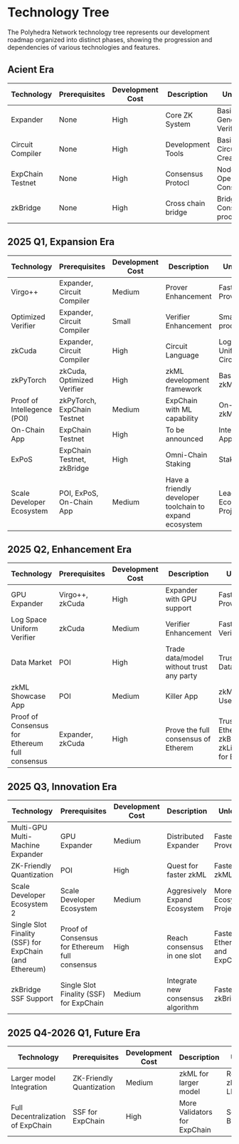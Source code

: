 # Technology Tree

The Polyhedra Network technology tree represents our development roadmap organized into distinct phases, showing the progression and dependencies of various technologies and features.

## Acient Era

| Technology | Prerequisites | Development Cost | Description | Unlocks | Status |
|------------|--------------|------------------|----------------|----------|--------|
| Expander | None | High | Core ZK System | Basic Proof Generation, Verification | Researched  |
| Circuit Compiler | None | High | Development Tools | Basic Circuit Creation | Researched |
| ExpChain Testnet | None | High | Consensus Protocl | Node Operations, Consensus | Researched |
| zkBridge | None | High | Cross chain bridge | Bridge, Consensus proof | Researched |

## 2025 Q1, Expansion Era

| Technology | Prerequisites | Development Cost | Description | Unlocks | Status |
|------------|--------------|------------------|----------------|----------|----------|
| Virgo++ | Expander, Circuit Compiler | Medium | Prover Enhancement | Faster Prover 1 | Developing |
| Optimized Verifier | Expander, Circuit Compiler | Small | Verifier Enhancement | Smaller proof size | Developing |
| zkCuda | Expander, Circuit Compiler | High | Circuit Language | Log Space Uniform Circuits | Developing |
| zkPyTorch | zkCuda, Optimized Verifier | High | zkML development framework | Basic zkML | Developing |
| Proof of Intellegence (POI) | zkPyTorch, ExpChain Testnet | Medium | ExpChain with ML capability | On-Chain zkML | Developing |
| On-Chain App | ExpChain Testnet | High | To be announced | Interesting App | Developing |
| ExPoS | ExpChain Testnet, zkBridge | High | Omni-Chain Staking | Staking | Pending |
| Scale Developer Ecosystem | POI, ExPoS, On-Chain App | Medium | Have a friendly developer toolchain to expand ecosystem | Leading Ecosystem Projects | Developing |

## 2025 Q2, Enhancement Era

| Technology | Prerequisites | Development Cost | Description | Unlocks | Status |
|------------|--------------|------------------|----------------|----------|----------|
| GPU Expander | Virgo++, zkCuda | High | Expander with GPU support | Faster Prover 2 | Developing |
| Log Space Uniform Verifier | zkCuda | Medium | Verifier Enhancement | Faster Verifier | Pending |
| Data Market | POI | High | Trade data/model without trust any party | Trustless Data Trading | Pending |
| zkML Showcase App | POI | Medium | Killer App | zkML Real Use | Pending |
| Proof of Consensus for Ethereum full consensus | Expander, zkCuda | High | Prove the full consensus of Etherem | Trustless Ethereum zkBridge, zkLightClient for Ethereum | Developing|

## 2025 Q3, Innovation Era

| Technology | Prerequisites | Development Cost | Description | Unlocks | Status |
|------------|--------------|------------------|----------------|----------|----------|
| Multi-GPU Multi-Machine Expander | GPU Expander | Medium | Distributed Expander | Faster Prover 3 | Pending |
| ZK-Friendly Quantization | POI | High | Quest for faster zkML | Faster zkML 1 | Developing |
| Scale Developer Ecosystem 2 | Scale Developer Ecosystem | Medium | Aggresively Expand Ecosystem | More Ecosystem Projects |Pending |
| Single Slot Finality (SSF) for ExpChain (and Ethereum) | Proof of Consensus for Ethereum full consensus | High | Reach consensus in one slot | Faster Ethereum and ExpChain | Pending |
| zkBridge SSF Support | Single Slot Finality (SSF) for ExpChain | Medium | Integrate new consensus algorithm | Faster zkBridge | Pending | 

## 2025 Q4-2026 Q1, Future Era

| Technology | Prerequisites | Development Cost | Description | Unlocks | Status |
|------------|--------------|------------------|----------------|----------|----------|
| Larger model Integration | ZK-Friendly Quantization | Medium | zkML for larger model | Real world zkML for LLM | Pending |
| Full Decentralization of ExpChain | SSF for ExpChain | High | More Validators for ExpChain | Scalable Blockchain | Pending |
